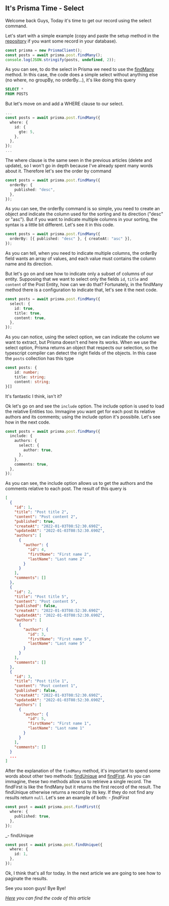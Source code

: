## It's Prisma Time - Select

Welcome back Guys,
Today it's time to get our record using the select command.

Let's start with a simple example (copy and paste the setup method in the [repository]() if you want some record in your database).
```ts
const prisma = new PrismaClient();
const posts = await prisma.post.findMany();
console.log(JSON.stringify(posts, undefined, 2));
```
As you can see, to do the select in Prisma we need to use the [findMany](https://www.prisma.io/docs/reference/api-reference/prisma-client-reference#findmany) method. In this case, the code does a simple select without anything else (no where, no groupBy, no orderBy...), it's like doing this query
```sql
SELECT *
FROM POSTS
```
But let's move on and add a WHERE clause to our select.
```ts
...
const posts = await prisma.post.findMany({
  where: {
    id: {
      gte: 5,
    },
  },
});
...
```
The where clause is the same seen in the previous articles (delete and update), so I won't go in depth because I've already spent many words about it.
Therefore let's see the order by command
```ts
const posts = await prisma.post.findMany({
  orderBy: {
    published: "desc",
  },
});
```
As you can see, the orderBy command is so simple, you need to create an object and indicate the column used for the sorting and its direction ("desc" or "asc"). But if you want to indicate multiple columns in your sorting, the syntax is a little bit different. Let's see it in this code.
```ts
const posts = await prisma.post.findMany({
  orderBy: [{ published: "desc" }, { createAt: "asc" }],
});
```
As you can tell, when you need to indicate multiple columns, the orderBy field wants an array of values, and each value must contains the column name and its direction.

But let's go on and see how to indicate only a subset of columns of our entity.
Supposing that we want to select only the fields `id`, `title` and `content` of the Post Entity, how can we do that?
Fortunately, in the findMany method there is a configuration to indicate that, let's see it the next code. 
```ts
const posts = await prisma.post.findMany({
  select: {
    id: true,
    title: true,
    content: true,
  },
});
```
As you can notice, using the select option, we can indicate the column we want to extract, but Prisma doesn't end here its works. When we use the select option, Prisma returns an object that respects our selection, so the typescript compiler can detect the right fields of the objects. In this case the `posts` collection has this type
```ts
const posts: {
    id: number;
    title: string;
    content: string;
}[]
```
It's fantastic I think, isn't it?

Ok let's go on and see the `include` option.
The include option is used to load the relative Entities too.
Immagine you want get for each post its relative authors and its comments; using the include option it's possibile.
Let's see how in the next code.
```ts
const posts = await prisma.post.findMany({
  include: {
    authors: {
      select: {
        author: true,
      },
    },
    comments: true,
  },
});
```
As you can see, the include option allows us to get the authors and the comments relative to each post.
The result of this query is
```json
[
  {
    "id": 1,
    "title": "Post title 2",
    "content": "Post content 2",
    "published": true,
    "createAt": "2022-01-03T08:52:30.690Z",
    "updatedAt": "2022-01-03T08:52:30.690Z",
    "authors": [
      {
        "author": {
          "id": 4,
          "firstName": "First name 2",
          "lastName": "Last name 2"
        }
      }
    ],
    "comments": []
  },
  {
    "id": 2,
    "title": "Post title 5",
    "content": "Post content 5",
    "published": false,
    "createAt": "2022-01-03T08:52:30.690Z",
    "updatedAt": "2022-01-03T08:52:30.690Z",
    "authors": [
      {
        "author": {
          "id": 3,
          "firstName": "First name 5",
          "lastName": "Last name 5"
        }
      }
    ],
    "comments": []
  },
  {
    "id": 3,
    "title": "Post title 1",
    "content": "Post content 1",
    "published": false,
    "createAt": "2022-01-03T08:52:30.690Z",
    "updatedAt": "2022-01-03T08:52:30.690Z",
    "authors": [
      {
        "author": {
          "id": 5,
          "firstName": "First name 1",
          "lastName": "Last name 1"
        }
      }
    ],
    "comments": []
  }
  ...
]
```

After the explanation of the `findMany` method, it's important to spend some words about other two methods: [findUnique](https://www.prisma.io/docs/reference/api-reference/prisma-client-reference#findunique) and [findFirst](https://www.prisma.io/docs/reference/api-reference/prisma-client-reference#findfirst). As you can immagine, these two methods allow us to retrieve a single record. The findFirst is like the findMany but it returns the first record of the result. The findUnique otherwise returns a record by its key. If they do not find any results return `null`.
Let's see an example of both:
_- findFirst_
```ts
const post = await prisma.post.findFirst({
  where: {
    published: true,
  },
});
```
_- findUnique
```ts
const post = await prisma.post.findUnique({
  where: {
    id: 1,
  },
});
```

Ok, I think that's all for today.
In the next article we are going to see how to paginate the results.

See you soon guys!
Bye Bye!

_[Here](https://github.com/Puppo/it-s-prisma-time/tree/09-select) you can find the code of this article_



